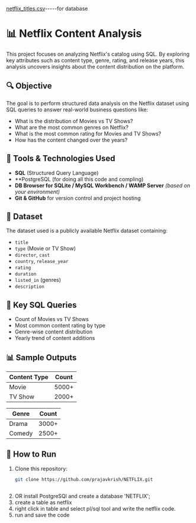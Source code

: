 [netflix_titles.csv](https://github.com/user-attachments/files/19854989/netflix_titles.csv)-----for database
# 📊 Netflix Content Analysis

This project focuses on analyzing Netflix's catalog using SQL. By exploring key attributes such as content type, genre, rating, and release years, this analysis uncovers insights about the content distribution on the platform.

## 🔍 Objective

The goal is to perform structured data analysis on the Netflix dataset using SQL queries to answer real-world business questions like:
- What is the distribution of Movies vs TV Shows?
- What are the most common genres on Netflix?
- What is the most common rating for Movies and TV Shows?
- How has the content changed over the years?

## 🧰 Tools & Technologies Used

- **SQL** (Structured Query Language)
- **PostgreSQL (for doing all this code and compling)
- **DB Browser for SQLite / MySQL Workbench / WAMP Server** *(based on your environment)*
- **Git & GitHub** for version control and project hosting

## 📁 Dataset

The dataset used is a publicly available Netflix dataset containing:
- `title`
- `type` (Movie or TV Show)
- `director`, `cast`
- `country`, `release_year`
- `rating`
- `duration`
- `listed_in` (genres)
- `description`

## 📌 Key SQL Queries

- Count of Movies vs TV Shows
- Most common content rating by type
- Genre-wise content distribution
- Yearly trend of content additions

## 📊 Sample Outputs

| Content Type | Count  |
|--------------|--------|
| Movie        | 5000+  |
| TV Show      | 2000+  |

| Genre        | Count  |
|--------------|--------|
| Drama        | 3000+  |
| Comedy       | 2500+  |

## 🚀 How to Run

1. Clone this repository:
   ```bash
   git clone https://github.com/prajavkrish/NETFLIX.git



2. OR  install PostgreSQl and create a database 'NETFLIX';
3. create a table as netflix
4. right click in table and select pl/sql tool and write  the netflix code.
5. run and save the code
